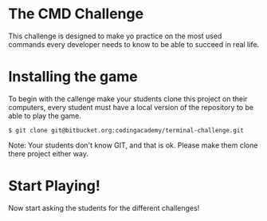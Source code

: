 # The CMD Challenge

This challenge is designed to make yo practice on the most used commands every
developer needs to know to be able to succeed in real life.

# Installing the game

To begin with the callenge make your students clone this project on their computers, every student must have a local version of the repository to be able to play the game.
```
$ git clone git@bitbucket.org:codingacademy/terminal-challenge.git
```
Note: Your students don't know GIT, and that is ok. Please make them clone there project either way.

# Start Playing!

Now start asking the students for the different challenges!